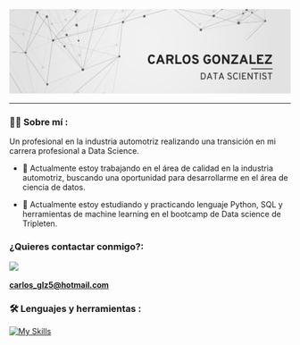 <div id="header" align="center">
  <img decoding="async" src="https://github.com/carlosgg5/carlosgg5/blob/6bed7b5bf03294775e52934cbfe0b154e6788df1/Banner%20Github%20Carlos%20Glz.png" width="800"/>
</div>

---
 <div id="header" align="left">

### :man_technologist: Sobre mí :
Un profesional en la industria automotriz realizando una transición en mi carrera profesional a Data Science.

- 🔭 Actualmente estoy trabajando en el área de calidad en la industria automotriz, buscando una oportunidad para desarrollarme en el área de ciencia de datos.

- 🌱 Actualmente estoy estudiando y practicando lenguaje Python, SQL y herramientas de machine learning en el bootcamp de Data science de Tripleten.


  
<h3 align="left">¿Quieres contactar conmigo?:</h3>
<p align="left">

  [![](https://img.shields.io/badge/LinkedIn-0077B5?style=for-the-badge&logo=linkedin&logoColor=white)](https://www.linkedin.com/in/carlosgonzalezg5/)

  **carlos_glz5@hotmail.com**
</p>

### :hammer_and_wrench: Lenguajes y herramientas :
 
[![My Skills](https://skillicons.dev/icons?i=py,sklearn,tensorflow,vscode,pytorch,powershell,anaconda,github)](https://skillicons.dev)
